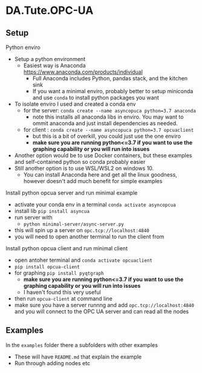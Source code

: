 # DA.Tute.OPC-UA

## Setup

Python enviro
- Setup a python environment
  - Easiest way is Anaconda https://www.anaconda.com/products/individual
    - Full Anaconda includes Python, pandas stack, and the kitchen sink
    - If you want a minimal enviro, probably better to setup miniconda and use `conda` to install python packages you want
- To isolate enviro I used and created a conda env
  - for the server: `conda create --name asyncopuca python=3.7 anaconda` 
    - note this installs all anaconda libs in enviro. You may want to ommit anaconda and just install dependencies as needed.
  - for client : `conda create --name asyncopuca python=3.7 opcuaclient` 
    - but this is a bit of overkill, you could just use the one enviro
    - **make sure you are running python<=3.7 if you want to use the graphing capability or you will run into issues**
- Another option would be to use Docker containers, but these examples and self-contained python so conda probably easier
- Still another option is to use WSL/WSL2 on windows 10.
  - You can install Anaconda here and get all the linux goodness, however doesn't add much benefit for simple examples

Install python opcua server and run minimal example
- activate your conda env in a terminal `conda activate asyncopcua`
- install lib `pip install asyncua`
- run server with
  - `python minimal-server/async-server.py`
- this will spin up a server on `opc.tcp://localhost:4840`
- you will need to open another terminal to run the client from

Install python opcua client and run minimal client
- open antoher terminal and `conda activate opcuaclient`
- `pip install opcua-client`
- for graphing `pip install pyqtgraph`
  - **make sure you are running python<=3.7 if you want to use the graphing capability or you will run into issues**
  - I haven't found this very useful
- then run `opcua-client` at command line
- make sure you have a server runnng and add `opc.tcp://localhost:4840` and you will connect to the OPC UA server and can read all the nodes

## Examples

In the `examples` folder there a subfolders with other examples

- These will have `README.md` that explain the example
- Run through adding nodes etc


